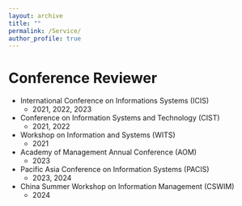 ```yaml
---
layout: archive
title: ""
permalink: /Service/
author_profile: true
---
```




Conference Reviewer
======
* International Conference on Informations Systems (ICIS) 
  * 2021, 2022, 2023
* Conference on Information Systems and Technology (CIST) 
  * 2021, 2022
* Workshop on Information and Systems (WITS) 
  * 2021
* Academy of Management Annual Conference (AOM)  
  * 2023
* Pacific Asia Conference on Information Systems (PACIS)  
  * 2023, 2024
* China Summer Workshop on Information Management (CSWIM) 
  * 2024
 


